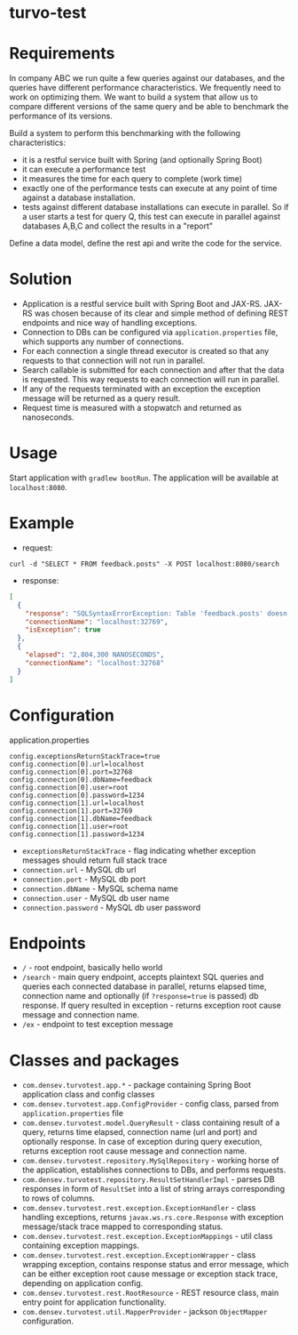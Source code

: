# turvo-test

# Requirements

In company ABC we run quite a few queries against our databases, and the queries have different performance
characteristics. We frequently need to work on optimizing them. We want to build a system that allow us to
compare different versions of the same query and be able to benchmark the performance of its versions.

Build a system to perform this benchmarking with the following characteristics:

- it is a restful service built with Spring (and optionally Spring Boot)
- it can execute a performance test
- it measures the time for each query to complete (work time)
- exactly one of the performance tests can execute at any point of time against a database installation.
- tests against different database installations can execute in parallel. So if a user starts a test for query Q, this
test can execute in parallel against databases A,B,C and collect the results in a "report"

Define a data model, define the rest api and write the code for the service.

# Solution

- Application is a restful service built with Spring Boot and JAX-RS. JAX-RS was chosen because of its clear and simple 
method of defining REST endpoints and nice way of handling exceptions.
- Connection to DBs can be configured via ```application.properties``` file, which supports any number of connections.
- For each connection a single thread executor is created so that any requests to that connection will not run in parallel.
- Search callable is submitted for each connection and after that the data is requested. This way requests to each 
connection will run in parallel.
- If any of the requests terminated with an exception the exception message will be returned as a query result.
- Request time is measured with a stopwatch and returned as nanoseconds.


# Usage

Start application with ```gradlew bootRun```. The application will be available at ```localhost:8080```.

# Example

- request:
```
curl -d "SELECT * FROM feedback.posts" -X POST localhost:8080/search
```
- response:
```json
[
  {
    "response": "SQLSyntaxErrorException: Table 'feedback.posts' doesn't exist",
    "connectionName": "localhost:32769",
    "isException": true
  },
  {
    "elapsed": "2,804,300 NANOSECONDS",
    "connectionName": "localhost:32768"
  }
]
```

# Configuration

application.properties

```
config.exceptionsReturnStackTrace=true
config.connection[0].url=localhost
config.connection[0].port=32768
config.connection[0].dbName=feedback
config.connection[0].user=root
config.connection[0].password=1234
config.connection[1].url=localhost
config.connection[1].port=32769
config.connection[1].dbName=feedback
config.connection[1].user=root
config.connection[1].password=1234
```

- ```exceptionsReturnStackTrace``` - flag indicating whether exception messages should return full stack trace
- ```connection.url``` - MySQL db url
- ```connection.port``` - MySQL db port
- ```connection.dbName``` - MySQL schema name
- ```connection.user``` - MySQL db user name
- ```connection.password``` - MySQL db user password

# Endpoints

- ```/``` - root endpoint, basically hello world
- ```/search``` - main query endpoint, accepts plaintext SQL queries and queries each connected database in 
parallel, returns elapsed time, connection name and optionally (if ```?response=true``` is passed) db response. 
If query resulted in exception - returns exception root cause message and connection name.
- ```/ex``` - endpoint to test exception message

# Classes and packages

- ```com.densev.turvotest.app.*``` - package containing Spring Boot application class and config classes
- ```com.densev.turvotest.app.ConfigProvider``` - config class, parsed from ```application.properties``` file
- ```com.densev.turvotest.model.QueryResult``` - class containing result of a query, returns time elapsed, connection 
name (url and port) and optionally response. In case of exception during query execution, returns exception root cause 
message and connection name.
- ```com.densev.turvotest.repository.MySqlRepository``` - working horse of the application, establishes connections to 
DBs, and performs requests. 
- ```com.densev.turvotest.repository.ResultSetHandlerImpl``` - parses DB responses in form of ```ResultSet``` into a list 
of string arrays corresponding to rows of columns.
- ```com.densev.turvotest.rest.exception.ExceptionHandler``` - class handling exceptions, returns ```javax.ws.rs.core.Response```
with exception message/stack trace mapped to corresponding status.
- ```com.densev.turvotest.rest.exception.ExceptionMappings``` - util class containing exception mappings.
- ```com.densev.turvotest.rest.exception.ExceptionWrapper``` - class wrapping exception, contains response status and 
error message, which can be either exception root cause message or exception stack trace, depending on application config.
- ```com.densev.turvotest.rest.RootResource``` - REST resource class, main entry point for application functionality.
- ```com.densev.turvotest.util.MapperProvider``` - jackson ```ObjectMapper``` configuration.